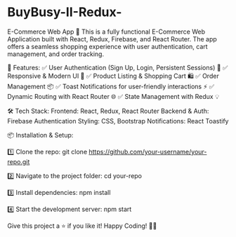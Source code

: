 # BuyBusy-II-Redux-
E-Commerce Web App 🛒
This is a fully functional E-Commerce Web Application built with React, Redux, Firebase, and React Router. The app offers a seamless shopping experience with user authentication, cart management, and order tracking.

🚀 Features:
✅ User Authentication (Sign Up, Login, Persistent Sessions) 🔐
✅ Responsive & Modern UI 🎨
✅ Product Listing & Shopping Cart 🛍️
✅ Order Management 📦
✅ Toast Notifications for user-friendly interactions ⚡
✅ Dynamic Routing with React Router 🌐
✅ State Management with Redux 💡

🛠️ Tech Stack:
Frontend: React, Redux, React Router
Backend & Auth: Firebase Authentication
Styling: CSS, Bootstrap
Notifications: React Toastify

📦 Installation & Setup:

1️⃣ Clone the repo:
git clone https://github.com/your-username/your-repo.git  

2️⃣ Navigate to the project folder:
cd your-repo  

3️⃣ Install dependencies:
npm install  

4️⃣ Start the development server:
npm start  

Give this project a ⭐ if you like it! Happy Coding! 🚀🎉

